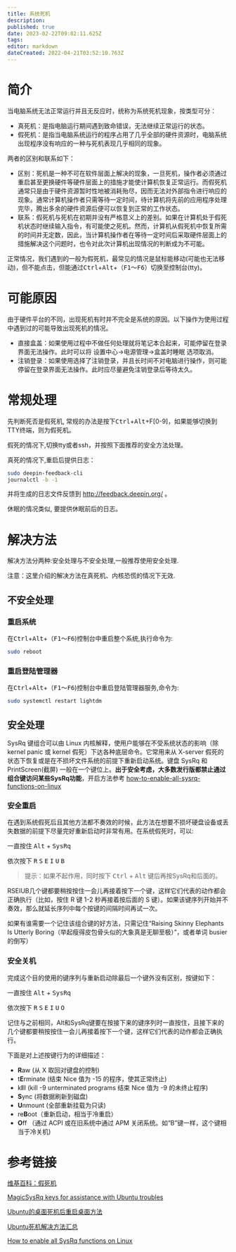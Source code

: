 ```yaml
---
title: 系统死机
description: 
published: true
date: 2023-02-22T09:02:11.625Z
tags: 
editor: markdown
dateCreated: 2022-04-21T03:52:10.763Z
---
```


# 简介

当电脑系统无法正常运行并且无反应时，统称为系统死机现象，按类型可分：

- 真死机：是指电脑运行期间遇到致命错误，无法继续正常运行的状态。
- 假死机：是指当电脑系统运行的程序占用了几乎全部的硬件资源时，电脑系统出现程序没有响应的一种与死机表现几乎相同的现象。

两者的区别和联系如下：

- 区别：死机是一种不可在软件层面上解决的现象，一旦死机，操作者必须通过重启甚至更换硬件等硬件层面上的措施才能使计算机恢复正常运行。而假死机通常只是由于硬件资源暂时性地被消耗殆尽，因而无法对外部指令进行响应的现象。通常计算机操作者只需等待一定时间，待计算机将先前的应用程序处理完毕，腾出多余的硬件资源后便可以恢复到正常的工作状态。
- 联系：假死机与死机在初期并没有严格意义上的差别。如果在计算机处于假死机状态时继续输入指令，有可能使之死机。然而，计算机从假死机中恢复所需的时间并无定数，因此，当计算机操作者在等待一定时间后采取硬件层面上的措施解决这个问题时，也令对此次计算机出现情况的判断成为不可能。

正常情况，我们遇到的一般为假死机，最常见的情况是鼠标能移动(可能也无法移动)，但不能点击，但能通过<kbd>Ctrl</kbd>+<kbd>Alt</kbd>+（<kbd>F1</kbd>～<kbd>F6</kbd>）切换至控制台(tty)。

# 可能原因
由于硬件平台的不同，出现死机有时并不完全是系统的原因。以下操作为使用过程中遇到过的可能导致出现死机的情况。
- 直接盒盖：如果使用过程中不做任何处理就将笔记本合起来，可能停留在登录界面无法操作。此时可以将 设置中心->电源管理->盒盖时睡眠 选项取消。
- 注销登录：如果使用选择了注销登录，并且长时间不对电脑进行操作，则可能停留在登录界面无法操作。此时应尽量避免注销登录后等待太久。

# 常规处理

先判断死否是假死机, 常规的办法是按下<kbd>Ctrl</kbd>+<kbd>Alt</kbd>+F[0-9]，如果能够切换到TTY终端，则为假死机。

假死的情况下,切换tty或者ssh，并按照下面推荐的安全方法处理。

真死的情况下,重启后提供日志：
```bash
sudo deepin-feedback-cli
journalctl -b -1
```
并将生成的日志文件反馈到 http://feedback.deepin.org/ 。

休眠的情况类似, 要提供休眠前后的日志。

# 解决方法

解决方法分两种:安全处理与不安全处理,一般推荐使用安全处理.

注意：这里介绍的解决方法在真死机、内核恐慌的情况下无效.

## 不安全处理

### 重启系统

在<kbd>Ctrl</kbd>+<kbd>Alt</kbd>+（<kbd>F1</kbd>～<kbd>F6</kbd>)控制台中重启整个系统,执行命令为:
```bash
sudo reboot
```
### 重启登陆管理器

在<kbd>Ctrl</kbd>+<kbd>Alt</kbd>+（<kbd>F1</kbd>～<kbd>F6</kbd>)控制台中重启登陆管理器服务,命令为:
```bash
sudo systemctl restart lightdm
```
## 安全处理

SysRq 键组合可以由 Linux 内核解释，使用户能够在不受系统状态的影响（除 kernel panic 或 kernel 假死）下达各种底层命令。它常用来从 X-server 假死的状态下恢复或是在不损坏文件系统的前提下重新启动系统。键盘 SysRq 和 PrintScreen(截屏) 一般在一个键位上。**出于安全考虑，大多数发行版都禁止通过组合键访问某些SysRq功能**，开启方法参考 [how-to-enable-all-sysrq-functions-on-linux](https://linuxconfig.org/how-to-enable-all-sysrq-functions-on-linux)

### 安全重启

在遇到系统假死后且其他方法都不奏效的时候，此方法在想要不损坏硬盘设备或丢失数据的前提下尽量完好重新启动时非常有用。在系统假死时，可以:

一直按住 <kbd>Alt</kbd> + <kbd>SysRq</kbd>

依次按下 <kbd>R</kbd> <kbd>S</kbd> <kbd>E</kbd> <kbd>I</kbd> <kbd>U</kbd> <kbd>B</kbd>

>提示：如果不起作用，同时按下 <kbd>Ctrl</kbd> + <kbd>Alt</kbd> 键后再按SysRq和后面的。

RSEIUB几个键都要稍按按住一会儿再接着按下一个键，这样它们代表的动作都会正确执行（比如，按住 R 键 1-2 秒再接着按后面的 S 键）。如果该键序列开始并不奏效，那么就延长序列中每个按键的间隔时间再试一次。

如果有谁需要一个记住该组合键的好方法，只需记住“Raising Skinny Elephants Is Utterly Boring（举起瘦得皮包骨头似的大象真是无聊至极）”，或者单词 busier 的倒写）

### 安全关机

完成这个目的使用的键序列与重新启动除最后一个键外没有区别，按键如下：

一直按住 <kbd>Alt</kbd> + <kbd>SysRq</kbd>

依次按下 <kbd>R</kbd> <kbd>S</kbd> <kbd>E</kbd> <kbd>I</kbd> <kbd>U</kbd> <kbd>O</kbd>

记住与之前相同，Alt和SysRq键要在按接下来的键序列时一直按住，且接下来的几个键都要稍按按住一会儿再接着按下一个键，这样它们代表的动作都会正确执行。

下面是对上述按键行为的详细描述：

- **R**aw (从 X 取回对键盘的控制)
- t**E**rminate (结束 Nice 值为 -15 的程序，使其正常终止)
- k**I**ll (kill -9 unterminated programs 结束 Nice 值为 -9 的未终止程序)
- **S**ync (将数据刷新到磁盘)
- **U**nmount (全部重新挂载为只读)
- re**B**oot（重新启动，相当于冷重启）
- **O**ff （通过 ACPI 或在旧系统中通过 APM 关闭系统。如“B”键一样，这个键相当于冷关机)



# 参考链接

[维基百科：假死机](http://zh.wikipedia.org/wiki/%E5%81%87%E6%AD%BB%E6%9C%BA)

[MagicSysRq keys for assistance with Ubuntu troubles](http://ubuntuforums.org/showthread.php?t=617349)

[Ubuntu的桌面死机后重启桌面方法](http://linux.net527.cn/Ubuntu/Ubuntuanzhuangyuyingyong/18698.html)

[Ubuntu死机解决方法汇总](https://www.jianshu.com/p/36fb9eed82a3)

[How to enable all SysRq functions on Linux](https://linuxconfig.org/how-to-enable-all-sysrq-functions-on-linux)